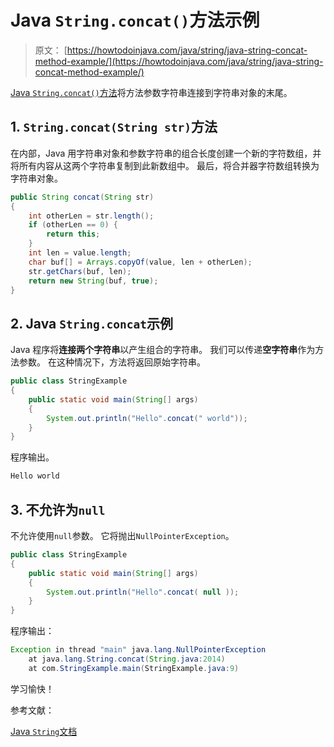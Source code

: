 # Java `String.concat()`方法示例

> 原文： [https://howtodoinjava.com/java/string/java-string-concat-method-example/](https://howtodoinjava.com/java/string/java-string-concat-method-example/)

[Java `String.concat()`方法](https://howtodoinjava.com/java-string/)将方法参数字符串连接到字符串对象的末尾。

## 1\. `String.concat(String str)`方法

在内部，Java 用字符串对象和参数字符串的组合长度创建一个新的字符数组，并将所有内容从这两个字符串复制到此新数组中。 最后，将合并器字符数组转换为字符串对象。

```java
public String concat(String str) 
{
    int otherLen = str.length();
    if (otherLen == 0) {
        return this;
    }
    int len = value.length;
    char buf[] = Arrays.copyOf(value, len + otherLen);
    str.getChars(buf, len);
    return new String(buf, true);
}

```

## 2\. Java `String.concat`示例

Java 程序将**连接两个字符串**以产生组合的字符串。 我们可以传递**空字符串**作为方法参数。 在这种情况下，方法将返回原始字符串。

```java
public class StringExample 
{
    public static void main(String[] args) 
    {
        System.out.println("Hello".concat(" world"));
    }
}

```

程序输出。

```java
Hello world

```

## 3\. 不允许为`null`

不允许使用`null`参数。 它将抛出`NullPointerException`。

```java
public class StringExample 
{
    public static void main(String[] args) 
    {
        System.out.println("Hello".concat( null ));
    }
}

```

程序输出：

```java
Exception in thread "main" java.lang.NullPointerException
	at java.lang.String.concat(String.java:2014)
	at com.StringExample.main(StringExample.java:9)

```

学习愉快！

参考文献：

[Java `String`文档](https://docs.oracle.com/javase/10/docs/api/java/lang/String.html)